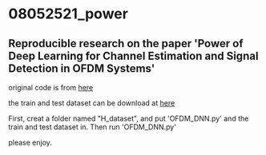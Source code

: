# 08052521_power

## Reproducible research on the paper 'Power of Deep Learning for Channel Estimation and Signal Detection in OFDM Systems'

original code is from [here](https://github.com/haoyye/OFDM_DNN)

the train and test dataset can be download at [here](https://drive.google.com/open?id=1qi0k9SY4tXs7EazEARDc8ncvaIltMr59)

First, creat a folder named "H_dataset", and put 'OFDM_DNN.py' and the train and test dataset in. Then run 'OFDM_DNN.py'

please enjoy. 
